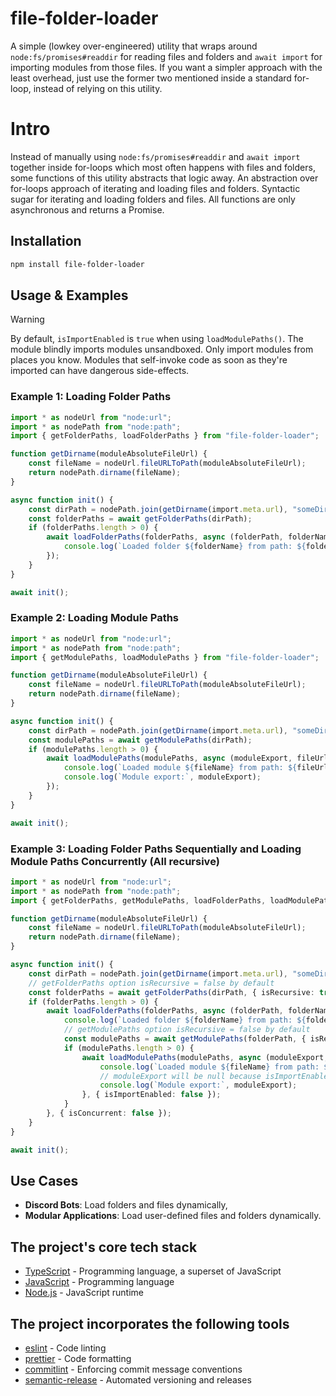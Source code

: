 # file-folder-loader
A simple (lowkey over-engineered) utility that wraps around `node:fs/promises#readdir` for reading files and folders and `await import` for importing modules from those files. If you want a simpler approach with the least overhead, just use the former two mentioned inside a standard for-loop, instead of relying on this utility.

# Intro
Instead of manually using `node:fs/promises#readdir` and `await import` together inside for-loops which most often happens with files and folders, some functions of this utility abstracts that logic away. An abstraction over for-loops approach of iterating and loading files and folders. Syntactic sugar for iterating and loading folders and files. All functions are only asynchronous and returns a Promise.

## Installation

```sh
npm install file-folder-loader
```

## Usage & Examples

> [!WARNING]
> By default, `isImportEnabled` is `true` when using `loadModulePaths()`. The module blindly imports modules unsandboxed. Only import modules from places you know. Modules that self-invoke code as soon as they're imported can have dangerous side-effects.

### Example 1: Loading Folder Paths

```typescript
import * as nodeUrl from "node:url";
import * as nodePath from "node:path";
import { getFolderPaths, loadFolderPaths } from "file-folder-loader";

function getDirname(moduleAbsoluteFileUrl) {
    const fileName = nodeUrl.fileURLToPath(moduleAbsoluteFileUrl);
    return nodePath.dirname(fileName);
}

async function init() {
    const dirPath = nodePath.join(getDirname(import.meta.url), "someDirectory");
    const folderPaths = await getFolderPaths(dirPath);
    if (folderPaths.length > 0) {
        await loadFolderPaths(folderPaths, async (folderPath, folderName) => {
            console.log(`Loaded folder ${folderName} from path: ${folderPath}`);
        });
    }
}

await init();
```

### Example 2: Loading Module Paths

```typescript
import * as nodeUrl from "node:url";
import * as nodePath from "node:path";
import { getModulePaths, loadModulePaths } from "file-folder-loader";

function getDirname(moduleAbsoluteFileUrl) {
    const fileName = nodeUrl.fileURLToPath(moduleAbsoluteFileUrl);
    return nodePath.dirname(fileName);
}

async function init() {
    const dirPath = nodePath.join(getDirname(import.meta.url), "someDirectory");
    const modulePaths = await getModulePaths(dirPath);
    if (modulePaths.length > 0) {
        await loadModulePaths(modulePaths, async (moduleExport, fileUrlHref, fileName) => {
            console.log(`Loaded module ${fileName} from path: ${fileUrlHref}`);
            console.log(`Module export:`, moduleExport);
        });
    }
}

await init();
```

### Example 3: Loading Folder Paths Sequentially and Loading Module Paths Concurrently (All recursive)

```typescript
import * as nodeUrl from "node:url";
import * as nodePath from "node:path";
import { getFolderPaths, getModulePaths, loadFolderPaths, loadModulePaths } from "file-folder-loader";

function getDirname(moduleAbsoluteFileUrl) {
    const fileName = nodeUrl.fileURLToPath(moduleAbsoluteFileUrl);
    return nodePath.dirname(fileName);
}

async function init() {
    const dirPath = nodePath.join(getDirname(import.meta.url), "someDirectory");
    // getFolderPaths option isRecursive = false by default
    const folderPaths = await getFolderPaths(dirPath, { isRecursive: true });
    if (folderPaths.length > 0) {
        await loadFolderPaths(folderPaths, async (folderPath, folderName) => {
            console.log(`Loaded folder ${folderName} from path: ${folderPath}`);
            // getModulePaths option isRecursive = false by default
            const modulePaths = await getModulePaths(folderPath, { isRecursive: true });
            if (modulePaths.length > 0) {
                await loadModulePaths(modulePaths, async (moduleExport, fileUrlHref, fileName) => {
                    console.log(`Loaded module ${fileName} from path: ${fileUrlHref}`);
                    // moduleExport will be null because isImportEnabled is false (true by default)
                    console.log(`Module export:`, moduleExport);
                }, { isImportEnabled: false });
            }
        }, { isConcurrent: false });
    }
}

await init();
```

## Use Cases

- **Discord Bots**: Load folders and files dynamically,
- **Modular Applications**: Load user-defined files and folders dynamically.

## The project's core tech stack
- [TypeScript](https://www.typescriptlang.org) - Programming language, a superset of JavaScript
- [JavaScript](https://en.wikipedia.org/wiki/JavaScript) - Programming language
- [Node.js](https://github.com/nodejs/node) - JavaScript runtime

## The project incorporates the following tools
- [eslint](https://github.com/eslint/eslint) - Code linting
- [prettier](https://github.com/prettier/prettier) - Code formatting
- [commitlint](https://github.com/conventional-changelog/commitlint) - Enforcing commit message conventions
- [semantic-release](https://github.com/semantic-release/semantic-release) - Automated versioning and releases
